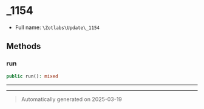 
# _1154





* Full name: `\Zotlabs\Update\_1154`




## Methods


### run



```php
public run(): mixed
```












***


***
> Automatically generated on 2025-03-19

